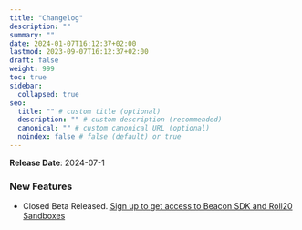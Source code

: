 ```yaml
---
title: "Changelog"
description: ""
summary: ""
date: 2024-01-07T16:12:37+02:00
lastmod: 2023-09-07T16:12:37+02:00
draft: false
weight: 999
toc: true
sidebar:
  collapsed: true
seo:
  title: "" # custom title (optional)
  description: "" # custom description (recommended)
  canonical: "" # custom canonical URL (optional)
  noindex: false # false (default) or true
---
```


**Release Date**: 2024-07-1

### New Features

- Closed Beta Released. [Sign up to get access to Beacon SDK and Roll20 Sandboxes](https://docs.google.com/forms/d/e/1FAIpQLScwIAc38NhSTYBtZH04pkDj9O7APwysdgsRnVssFNhsoONOUw/viewform?usp=sf_link)